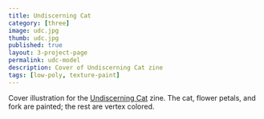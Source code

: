 ```yaml
---
title: Undiscerning Cat
category: [three]
image: udc.jpg
thumb: udc.jpg
published: true
layout: 3-project-page
permalink: udc-model
description: Cover of Undiscerning Cat zine
tags: [low-poly, texture-paint]
---
```

Cover illustration for the [Undiscerning Cat](/undiscerning-cat) zine. The cat, flower petals, and fork are painted; the rest are vertex colored.